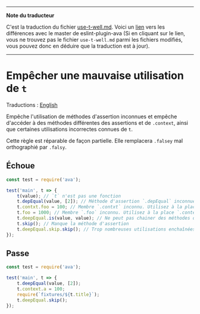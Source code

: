 ___
**Note du traducteur**

C'est la traduction du fichier [use-t-well.md](https://github.com/avajs/eslint-plugin-ava/blob/master/docs/rules/use-t-well.md). Voici un [lien](https://github.com/avajs/eslint-plugin-ava/compare/7542453058c30ebbc79c7bfeb689492fce226d8f...master#diff-732d970806d109613f5519b63e9056d8) vers les différences avec le master de eslint-plugin-ava (Si en cliquant sur le lien, vous ne trouvez pas le fichier `use-t-well.md` parmi les fichiers modifiés, vous pouvez donc en déduire que la traduction est à jour).
___
# Empêcher une mauvaise utilisation de `t`

Traductions : [English](https://github.com/avajs/eslint-plugin-ava/blob/master/docs/rules/use-t-well.md)

Empêche l'utilisation de méthodes d'assertion inconnues et empêche d'accéder à des méthodes différentes des assertions et de `.context`, ainsi que certaines utilisations incorrectes connues de `t`.

Cette règle est réparable de façon partielle. Elle remplacera `.falsey` mal orthographié par `.falsy`.


## Échoue

```js
const test = require('ava');

test('main', t => {
	t(value); // `t` n'est pas une fonction
	t.depEqual(value, [2]); // Méthode d'assertion `.depEqual` inconnue
	t.contxt.foo = 100; // Membre `.contxt` inconnu. Utilisez à la place `.context.contxt`
	t.foo = 1000; // Membre `.foo` inconnu. Utilisez à la place `.context.foo`
	t.deepEqual.is(value, value); // Ne peut pas chainer des méthodes d'assertion
	t.skip(); // Manque la méthode d'assertion
	t.deepEqual.skip.skip(); // Trop nombreuses utilisations enchaînées de `.skip`
});
```


## Passe

```js
const test = require('ava');

test('main', t => {
	t.deepEqual(value, [2]);
	t.context.a = 100;
	require(`fixtures/${t.title}`);
	t.deepEqual.skip();
});
```
